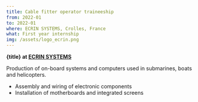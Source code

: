 ```yaml
---
title: Cable fitter operator traineeship
from: 2022-01
to: 2022-01
where: ECRIN SYSTEMS, Crolles, France
what: First year internship
img: /assets/logo_ecrin.png
---
```


**{title} at [ECRIN SYSTEMS](https://ecrin.com)**

Production of on-board systems and computers used in submarines, boats and helicopters.

- Assembly and wiring of electronic components
- Installation of motherboards and integrated screens
